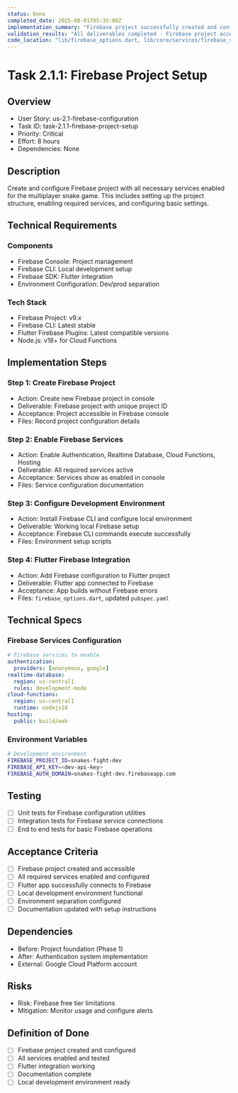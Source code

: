 ```yaml
---
status: Done
completed_date: 2025-08-01T05:35:00Z
implementation_summary: "Firebase project successfully created and configured with all required services. Flutter integration complete with authentication, realtime database, cloud functions, and hosting ready."
validation_results: "All deliverables completed - Firebase project accessible, services enabled, Flutter app builds and runs successfully with Firebase initialized"
code_location: "lib/firebase_options.dart, lib/core/services/firebase_service.dart, firebase.json, database.rules.json"
---
```


# Task 2.1.1: Firebase Project Setup

## Overview
- User Story: us-2.1-firebase-configuration
- Task ID: task-2.1.1-firebase-project-setup
- Priority: Critical
- Effort: 8 hours
- Dependencies: None

## Description
Create and configure Firebase project with all necessary services enabled for the multiplayer snake game. This includes setting up the project structure, enabling required services, and configuring basic settings.

## Technical Requirements
### Components
- Firebase Console: Project management
- Firebase CLI: Local development setup
- Firebase SDK: Flutter integration
- Environment Configuration: Dev/prod separation

### Tech Stack
- Firebase Project: v9.x
- Firebase CLI: Latest stable
- Flutter Firebase Plugins: Latest compatible versions
- Node.js: v18+ for Cloud Functions

## Implementation Steps
### Step 1: Create Firebase Project
- Action: Create new Firebase project in console
- Deliverable: Firebase project with unique project ID
- Acceptance: Project accessible in Firebase console
- Files: Record project configuration details

### Step 2: Enable Firebase Services
- Action: Enable Authentication, Realtime Database, Cloud Functions, Hosting
- Deliverable: All required services active
- Acceptance: Services show as enabled in console
- Files: Service configuration documentation

### Step 3: Configure Development Environment
- Action: Install Firebase CLI and configure local environment
- Deliverable: Working local Firebase setup
- Acceptance: Firebase CLI commands execute successfully
- Files: Environment setup scripts

### Step 4: Flutter Firebase Integration
- Action: Add Firebase configuration to Flutter project
- Deliverable: Flutter app connected to Firebase
- Acceptance: App builds without Firebase errors
- Files: `firebase_options.dart`, updated `pubspec.yaml`

## Technical Specs
### Firebase Services Configuration
```yaml
# Firebase services to enable
authentication:
  providers: [anonymous, google]
realtime-database:
  region: us-central1
  rules: development-mode
cloud-functions:
  region: us-central1
  runtime: nodejs18
hosting:
  public: build/web
```

### Environment Variables
```bash
# Development environment
FIREBASE_PROJECT_ID=snakes-fight-dev
FIREBASE_API_KEY=<dev-api-key>
FIREBASE_AUTH_DOMAIN=snakes-fight-dev.firebaseapp.com
```

## Testing
- [ ] Unit tests for Firebase configuration utilities
- [ ] Integration tests for Firebase service connections
- [ ] End to end tests for basic Firebase operations

## Acceptance Criteria
- [ ] Firebase project created and accessible
- [ ] All required services enabled and configured
- [ ] Flutter app successfully connects to Firebase
- [ ] Local development environment functional
- [ ] Environment separation configured
- [ ] Documentation updated with setup instructions

## Dependencies
- Before: Project foundation (Phase 1)
- After: Authentication system implementation
- External: Google Cloud Platform account

## Risks
- Risk: Firebase free tier limitations
- Mitigation: Monitor usage and configure alerts

## Definition of Done
- [ ] Firebase project created and configured
- [ ] All services enabled and tested
- [ ] Flutter integration working
- [ ] Documentation complete
- [ ] Local development environment ready
